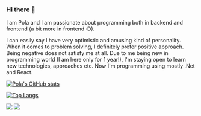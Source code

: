 ### Hi there 👋

I am Pola and I am passionate about programming both in backend and frontend (a bit more in frontend :D).

I can easily say I have very optimistic and amusing kind of personality. When it comes to problem solving, I definitely prefer positive approach. Being negative does not satisfy me at all. Due to me being new in programming world (I am here only for 1 year!), I'm staying open to learn new technologies, approaches etc. Now I'm programming using mostly .Net and React.

[![Pola's GitHub stats](https://github-readme-stats.vercel.app/api?username=PolaJedrecka&theme=synthwave)](https://github.com/PolaJedrecka/github-readme-stats)

[![Top Langs](https://github-readme-stats.vercel.app/api/top-langs/?username=PolaJedrecka&layout=compact&theme=synthwave)](https://github.com/PolaJedrecka/github-readme-stats)


[<img src="https://img.shields.io/badge/LinkedIn-0077B5?style=for-the-badge&logo=linkedin&logoColor=white">](https://www.linkedin.com/in/polajedrecka/)
[<img src="https://img.shields.io/badge/Gmail-D14836?style=for-the-badge&logo=gmail&logoColor=white">](mailto:pola.jedrecka5@gmail.com)
<!--
**PolaJedrecka/PolaJedrecka** is a ✨ _special_ ✨ repository because its `README.md` (this file) appears on your GitHub profile.

Here are some ideas to get you started:

- 🔭 I’m currently working on ...
- 🌱 I’m currently learning ...
- 👯 I’m looking to collaborate on ...
- 🤔 I’m looking for help with ...
- 💬 Ask me about ...
- 📫 How to reach me: ...
- 😄 Pronouns: ...
- ⚡ Fun fact: ...
-->
